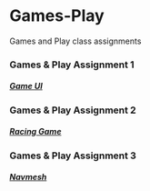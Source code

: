 # Games-Play
Games and Play class assignments 

### Games & Play Assignment 1
##### [Game UI](https://github.com/NoufAlnuaimi/Games-Play/blob/main/Racing%20car%20game)


### Games & Play Assignment 2
##### [Racing Game](https://github.com/NoufAlnuaimi/Games-Play/blob/main/Racing%20car%20game)


### Games & Play Assignment 3
##### [Navmesh](https://github.com/NoufAlnuaimi/Games-Play/blob/main/Racing%20car%20game)
